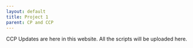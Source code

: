 ```yaml
---
layout: default
title: Project 1
parent: CP and CCP
---
```


CCP Updates are here in this website. All the scripts will be uploaded here.